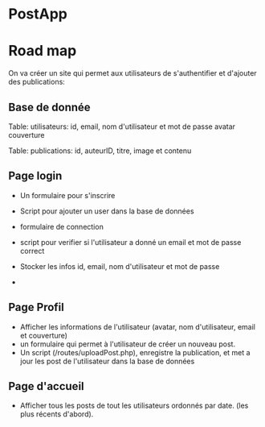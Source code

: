 # PostApp

# Road map

On va créer un site qui permet aux utilisateurs de s'authentifier et d'ajouter des publications:

## Base de donnée

Table: utilisateurs: id, email, nom d'utilisateur et mot de passe avatar couverture

Table: publications: id, auteurID, titre, image et contenu

## Page login

- Un formulaire pour s'inscrire
- Script pour ajouter un user dans la base de données 

- formulaire de connection 
- script pour verifier si l'utilisateur a donné un email et mot de passe correct
- Stocker les infos id, email, nom d'utilisateur et mot de passe

-
## Page Profil

- Afficher les informations de l'utilisateur (avatar, nom d'utilisateur, email et couverture) 
- un formulaire qui permet à l'utilisateur de créer un nouveau post. 
- Un script (/routes/uploadPost.php), enregistre la publication, et met a jour les post de l'utilisateur dans la base de données

## Page d'accueil

- Afficher tous les posts de tout les utilisateurs ordonnés par date. (les plus récents d'abord).
